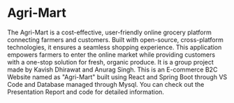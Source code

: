 # Agri-Mart
The Agri-Mart is a cost-effective, user-friendly online grocery platform connecting farmers and customers. Built with open-source, cross-platform technologies, it ensures a seamless shopping experience. This application empowers farmers to enter the online market while providing customers with a one-stop solution for fresh, organic produce.
It is a group project made by Kavish Dhirawat and Anurag Singh.
This is an E-commerce B2C Website named as "Agri-Mart" built using React and Spring Boot through VS Code and Database managed through Mysql.
You can check out the Presentation Report and code for detailed information.
